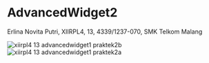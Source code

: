 # AdvancedWidget2
Erlina Novita Putri, XIIRPL4, 13, 4339/1237-070, SMK Telkom Malang

![xiirpl4 13 advancedwidget1 praktek2b](https://cloud.githubusercontent.com/assets/22807416/20084831/81bbaf20-a597-11e6-89de-ef2077247c76.png)
![xiirpl4 13 advancedwidget1 praktek2a](https://cloud.githubusercontent.com/assets/22807416/20084832/81bd8188-a597-11e6-9f4d-a75292229c66.png)
